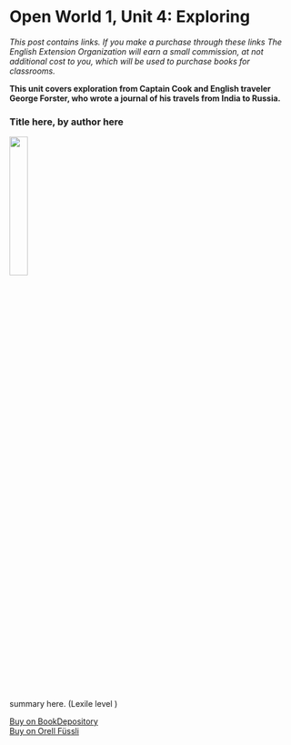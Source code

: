 
# Open World 1, Unit 4: Exploring
*This post contains links. If you make a purchase through these links The English Extension Organization will earn a small commission, at not additional cost to you, which will be used to purchase books for classrooms.* 

**This unit covers exploration from Captain Cook and English traveler George Forster, who wrote a journal of his travels from India to Russia.**  

 ### Title here, by author here

<img src="imgurlinkhere.png" width="25%" />

summary here.  (Lexile level       )

<a href="bookdepository link here" rel="nofollow"> Buy on BookDepository</a>  
<a href="orell fussli link here" rel="nofollow">Buy on Orell Füssli</a> 

<!--stackedit_data:
eyJoaXN0b3J5IjpbMTk3ODI4MTQwNywxNDcxNDIxODU3LDYxND
U3MTk0NiwtMjA3MzkyMjYzNV19
-->